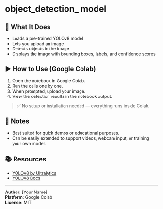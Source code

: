 # object_detection_ model

## 🚀 What It Does

- Loads a pre-trained YOLOv8 model
- Lets you upload an image
- Detects objects in the image
- Displays the image with bounding boxes, labels, and confidence scores

## ▶️ How to Use (Google Colab)

1. Open the notebook in Google Colab.
2. Run the cells one by one.
3. When prompted, upload your image.
4. View the detection results in the notebook output.

> ✅ No setup or installation needed — everything runs inside Colab.

## 📌 Notes

- Best suited for quick demos or educational purposes.
- Can be easily extended to support videos, webcam input, or training your own model.

## 📚 Resources

- [YOLOv8 by Ultralytics](https://github.com/ultralytics/ultralytics)
- [YOLOv8 Docs](https://docs.ultralytics.com/)

---

**Author**: [Your Name]  
**Platform**: Google Colab  
**License**: MIT  
